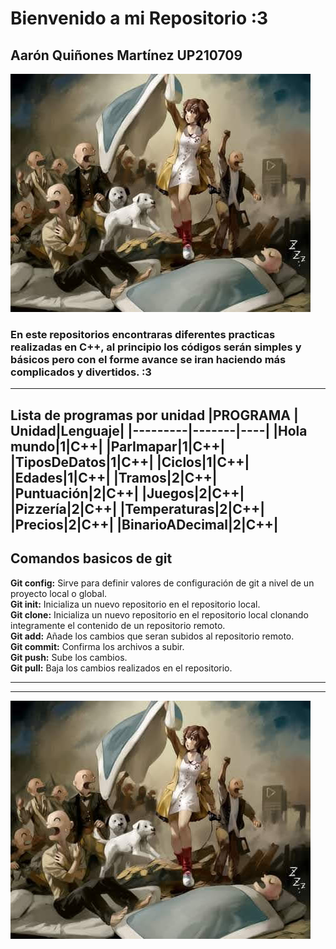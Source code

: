 # Bienvenido a mi Repositorio :3  
## Aarón Quiñones Martínez UP210709

![Korone](https://github.com/UP210709/UP210709_CPP/blob/main/U1/Imagenes/Korone.jpg)  

### En este repositorios encontraras diferentes practicas realizadas en C++, al principio los códigos serán simples y básicos pero con el forme avance se iran haciendo más complicados y divertidos. :3
---
**Lista de programas por unidad** 
 |PROGRAMA | Unidad|Lenguaje|
 |---------|-------|----|
 |Hola mundo|1|C++|
 |ParImapar|1|C++|
 |TiposDeDatos|1|C++|
 |Ciclos|1|C++|
 |Edades|1|C++|
 |Tramos|2|C++|
 |Puntuación|2|C++|
 |Juegos|2|C++|
 |Pizzería|2|C++|
 |Temperaturas|2|C++|
 |Precios|2|C++|
 |BinarioADecimal|2|C++|
---
## Comandos basicos de git  
**Git config:** Sirve para definir valores de configuración de git a nivel de un proyecto local o global.  
**Git init:** Inicializa un nuevo repositorio en el repositorio local.  
**Git clone:** Inicializa un nuevo repositorio en el repositorio local clonando  integramente el contenido de un repositorio remoto.   
**Git add:** Añade los cambios que seran subidos al repositorio remoto.  
**Git commit:** Confirma los archivos a subir.  
**Git push:** Sube los cambios.    
**Git pull:** Baja los cambios realizados en el repositorio.  

___
---
![Kurisu](https://github.com/UP210709/UP210709_CPP/blob/main/U1/Imagenes/Korone.jpg) 